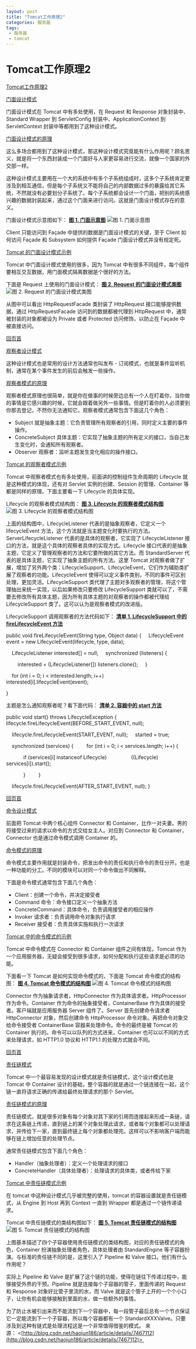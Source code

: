 ```yaml
---
layout: post
title: "Tomcat工作原理2"
categories: 服务器
tags: 
 - 服务器
 - tomcat
--- 
```


# Tomcat工作原理2

[Tomcat工作原理2](http://blog.csdn.net/haojun186/article/details/7467112)

[门面设计模式]()

门面设计模式在 Tomcat 中有多处使用，在 Request 和 Response 对象封装中、Standard Wrapper 到 ServletConfig 封装中、ApplicationContext 到 ServletContext 封装中等都用到了这种设计模式。

[门面设计模式的原理]()

这么多场合都用到了这种设计模式，那这种设计模式究竟能有什么作用呢？顾名思义，就是将一个东西封装成一个门面好与人家更容易进行交流，就像一个国家的外交部一样。

这种设计模式主要用在一个大的系统中有多个子系统组成时，这多个子系统肯定要涉及到相互通信，但是每个子系统又不能将自己的内部数据过多的暴露给其它系统，不然就没有必要划分子系统了。每个子系统都会设计一个门面，把别的系统感兴趣的数据封装起来，通过这个门面来进行访问。这就是门面设计模式存在的意义。

门面设计模式示意图如下：
[**图 1. 门面示意图**]()
![图 1. 门面示意图]()

Client 只能访问到 Façade 中提供的数据是门面设计模式的关键，至于 Client 如何访问 Façade 和 Subsystem 如何提供 Façade 门面设计模式并没有规定死。

[Tomcat 的门面设计模式示例]()

Tomcat 中门面设计模式使用的很多，因为 Tomcat 中有很多不同组件，每个组件要相互交互数据，用门面模式隔离数据是个很好的方法。

下面是 Request 上使用的门面设计模式：
[**图 2. Request 的门面设计模式类图**]()
![图 2. Request 的门面设计模式类图]()

从图中可以看出 HttpRequestFacade 类封装了 HttpRequest 接口能够提供数据，通过 HttpRequestFacade 访问到的数据都被代理到 HttpRequest 中，通常被封装的对象都被设为 Private 或者 Protected 访问修饰，以防止在 Façade 中被直接访问。

[回页首](http://www.ibm.com/developerworks/cn/java/j-lo-tomcat2/#ibm-pcon)

[观察者设计模式]()

这种设计模式也是常用的设计方法通常也叫发布 - 订阅模式，也就是事件监听机制，通常在某个事件发生的前后会触发一些操作。

[观察者模式的原理]()

观察者模式原理也很简单，就是你在做事的时候旁边总有一个人在盯着你，当你做的事情是它感兴趣的时候，它就会跟着做另外一些事情。但是盯着你的人必须要到你那去登记，不然你无法通知它。观察者模式通常包含下面这几个角色：

* Subject 就是抽象主题：它负责管理所有观察者的引用，同时定义主要的事件操作。
* ConcreteSubject 具体主题：它实现了抽象主题的所有定义的接口，当自己发生变化时，会通知所有观察者。
* Observer 观察者：监听主题发生变化相应的操作接口。

[Tomcat 的观察者模式示例]()

Tomcat 中观察者模式也有多处使用，前面讲的控制组件生命周期的 Lifecycle 就是这种模式的体现，还有对 Servlet 实例的创建、Session 的管理、Container 等都是同样的原理。下面主要看一下 Lifecycle 的具体实现。

Lifecycle 的观察者模式结构图：
[**图 3. Lifecycle 的观察者模式结构图**]()
![图 3. Lifecycle 的观察者模式结构图]()

上面的结构图中，LifecycleListener 代表的是抽象观察者，它定义一个 lifecycleEvent 方法，这个方法就是当主题变化时要执行的方法。 ServerLifecycleListener 代表的是具体的观察者，它实现了 LifecycleListener 接口的方法，就是这个具体的观察者具体的实现方式。Lifecycle 接口代表的是抽象主题，它定义了管理观察者的方法和它要所做的其它方法。而 StandardServer 代表的是具体主题，它实现了抽象主题的所有方法。这里 Tomcat 对观察者做了扩展，增加了另外两个类：LifecycleSupport、LifecycleEvent，它们作为辅助类扩展了观察者的功能。LifecycleEvent 使得可以定义事件类别，不同的事件可区别处理，更加灵活。LifecycleSupport 类代理了主题对多观察者的管理，将这个管理抽出来统一实现，以后如果修改只要修改 LifecycleSupport 类就可以了，不需要去修改所有具体主题，因为所有具体主题的对观察者的操作都被代理给 LifecycleSupport 类了。这可以认为是观察者模式的改进版。

LifecycleSupport 调用观察者的方法代码如下：
[**清单 1. LifecycleSupport 中的 fireLifecycleEvent 方法**]()
 

public void fireLifecycleEvent(String type, Object data) {
    LifecycleEvent event = new LifecycleEvent(lifecycle, type, data);

    LifecycleListener interested[] = null;
    synchronized (listeners) {

        interested = (LifecycleListener[]) listeners.clone();
    }

    for (int i = 0; i < interested.length; i++)
        interested[i].lifecycleEvent(event);

}

主题是怎么通知观察者呢？看下面代码：
[**清单 2. 容器中的 start 方法**]()
 

public void start() throws LifecycleException {
    lifecycle.fireLifecycleEvent(BEFORE_START_EVENT, null);

    lifecycle.fireLifecycleEvent(START_EVENT, null);
    started = true;

    synchronized (services) {
        for (int i = 0; i < services.length; i++) {

            if (services[i] instanceof Lifecycle)
                ((Lifecycle) services[i]).start();

            }
        }

    lifecycle.fireLifecycleEvent(AFTER_START_EVENT, null);
}

[回页首](http://www.ibm.com/developerworks/cn/java/j-lo-tomcat2/#ibm-pcon)

[命令设计模式]()

前面把 Tomcat 中两个核心组件 Connector 和 Container，比作一对夫妻。男的将接受过来的请求以命令的方式交给女主人。对应到 Connector 和 Container，Connector 也是通过命令模式调用 Container 的。

[命令模式的原理]()

命令模式主要作用就是封装命令，把发出命令的责任和执行命令的责任分开。也是一种功能的分工。不同的模块可以对同一个命令做出不同解释。

下面是命令模式通常包含下面几个角色：

* Client：创建一个命令，并决定接受者
* Command 命令：命令接口定义一个抽象方法
* ConcreteCommand：具体命令，负责调用接受者的相应操作
* Invoker 请求者：负责调用命令对象执行请求
* Receiver 接受者：负责具体实施和执行一次请求

[Tomcat 中的命令模式的示例]()

Tomcat 中命令模式在 Connector 和 Container 组件之间有体现，Tomcat 作为一个应用服务器，无疑会接受到很多请求，如何分配和执行这些请求是必须的功能。

下面看一下 Tomcat 是如何实现命令模式的，下面是 Tomcat 命令模式的结构图：
[**图 4. Tomcat 命令模式的结构图**]()
![图 4. Tomcat 命令模式的结构图]()

Connector 作为抽象请求者，HttpConnector 作为具体请求者。HttpProcessor 作为命令。Container 作为命令的抽象接受者，ContainerBase 作为具体的接受者。客户端就是应用服务器 Server 组件了。Server 首先创建命令请求者 HttpConnector 对象，然后创建命令 HttpProcessor 命令对象。再把命令对象交给命令接受者 ContainerBase 容器来处理命令。命令的最终是被 Tomcat 的 Container 执行的。命令可以以队列的方式进来，Container 也可以以不同的方式来处理请求，如 HTTP1.0 协议和 HTTP1.1 的处理方式就会不同。

[回页首](http://www.ibm.com/developerworks/cn/java/j-lo-tomcat2/#ibm-pcon)

[责任链模式]()

Tomcat 中一个最容易发现的设计模式就是责任链模式，这个设计模式也是 Tomcat 中 Container 设计的基础，整个容器的就是通过一个链连接在一起，这个链一直将请求正确的传递给最终处理请求的那个 Servlet。

[责任链模式的原理]()

责任链模式，就是很多对象有每个对象对其下家的引用而连接起来形成一条链，请求在这条链上传递，直到链上的某个对象处理此请求，或者每个对象都可以处理请求，并传给下一家，直到最终链上每个对象都处理完。这样可以不影响客户端而能够在链上增加任意的处理节点。

通常责任链模式包含下面几个角色：

* Handler（抽象处理者）：定义一个处理请求的接口
* ConcreteHandler（具体处理者）：处理请求的具体类，或者传给下家

[Tomcat 中责任链模式示例]()

在 tomcat 中这种设计模式几乎被完整的使用，tomcat 的容器设置就是责任链模式，从 Engine 到 Host 再到 Context 一直到 Wrapper 都是通过一个链传递请求。

Tomcat 中责任链模式的类结构图如下：
[**图 5. Tomcat 责任链模式的结构图**]()
![图 5. Tomcat 责任链模式的结构图]()

上图基本描述了四个子容器使用责任链模式的类结构图，对应的责任链模式的角色，Container 扮演抽象处理者角色，具体处理者由 StandardEngine 等子容器扮演。与标准的责任链不同的是，这里引入了 Pipeline 和 Valve 接口。他们有什么作用呢？

实际上 Pipeline 和 Valve 是扩展了这个链的功能，使得在链往下传递过程中，能够接受外界的干预。Pipeline 就是连接每个子容器的管子，里面传递的 Request 和 Response 对象好比管子里流的水，而 Valve 就是这个管子上开的一个个小口子，让你有机会能够接触到里面的水，做一些额外的事情。

为了防止水被引出来而不能流到下一个容器中，每一段管子最后总有一个节点保证它一定能流到下一个子容器，所以每个容器都有一个 StandardXXXValve。只要涉及到这种有链式是处理流程这是一个非常值得借鉴的模式。
来源： <[http://blog.csdn.net/haojun186/article/details/7467112](http://blog.csdn.net/haojun186/article/details/7467112)> 
